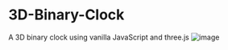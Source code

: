 # 3D-Binary-Clock
A 3D binary clock using vanilla JavaScript and three.js
![image](https://github.com/pmccullough060/3D-Binary-Clock/blob/main/RepoImages/BinaryClockExample.gif)
